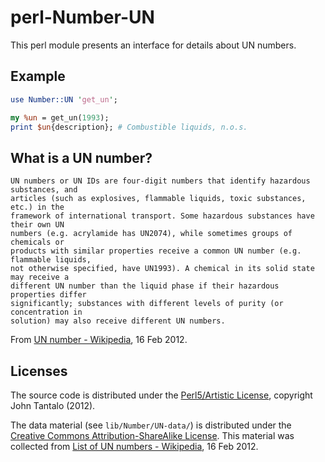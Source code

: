 perl-Number-UN
======

This perl module presents an interface for details about UN numbers.

Example
-------

```perl
use Number::UN 'get_un';

my %un = get_un(1993);
print $un{description}; # Combustible liquids, n.o.s.
```

What is a UN number?
--------------------

    UN numbers or UN IDs are four-digit numbers that identify hazardous substances, and
    articles (such as explosives, flammable liquids, toxic substances, etc.) in the
    framework of international transport. Some hazardous substances have their own UN
    numbers (e.g. acrylamide has UN2074), while sometimes groups of chemicals or
    products with similar properties receive a common UN number (e.g. flammable liquids,
    not otherwise specified, have UN1993). A chemical in its solid state may receive a
    different UN number than the liquid phase if their hazardous properties differ
    significantly; substances with different levels of purity (or concentration in
    solution) may also receive different UN numbers.
    
From [UN number - Wikipedia](http://en.wikipedia.org/wiki/UN_number), 16 Feb 2012.

Licenses
--------

The source code is distributed under the [Perl5/Artistic License](http://dev.perl.org/licenses/artistic.html), copyright John Tantalo (2012).

The data material (see `lib/Number/UN-data/`) is distributed under the [Creative Commons Attribution-ShareAlike License](http://en.wikipedia.org/wiki/Wikipedia:Text_of_Creative_Commons_Attribution-ShareAlike_3.0_Unported_License). This material was collected from [List of UN numbers - Wikipedia](http://en.wikipedia.org/wiki/List_of_UN_numbers), 16 Feb 2012.

